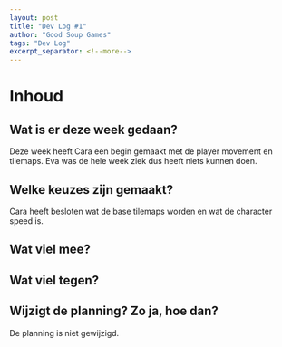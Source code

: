 ```yaml
---
layout: post
title: "Dev Log #1"
author: "Good Soup Games"
tags: "Dev Log"
excerpt_separator: <!--more-->
---
```


# Inhoud
## Wat is er deze week gedaan?
Deze week heeft Cara een begin gemaakt met de player movement en tilemaps. Eva was de hele week ziek dus heeft niets kunnen doen.

## Welke keuzes zijn gemaakt?
Cara heeft besloten wat de base tilemaps worden en wat de character speed is.

## Wat viel mee?


## Wat viel tegen?


## Wijzigt de planning? Zo ja, hoe dan?
De planning is niet gewijzigd.